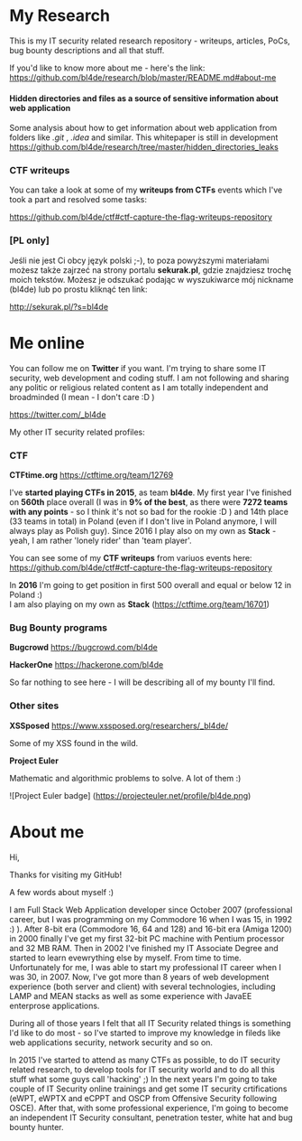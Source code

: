 
# My Research


This is my IT security related research repository - writeups, articles, PoCs, bug bounty descriptions and all that stuff.

If you'd like to know more about me - here's the link: https://github.com/bl4de/research/blob/master/README.md#about-me




#### Hidden directories and files as a source of sensitive information about web application

Some analysis about how to get information about web application from folders like _.git_ , _.idea_ and similar.
This whitepaper is still in development           
https://github.com/bl4de/research/tree/master/hidden_directories_leaks


### CTF writeups

You can take a look at some of my **writeups from CTFs** events which I've took a part and resolved some tasks:

https://github.com/bl4de/ctf#ctf-capture-the-flag-writeups-repository


### [PL only]

Jeśli nie jest Ci obcy język polski ;-), to poza powyższymi materiałami możesz także zajrzeć na strony portalu **sekurak.pl**, gdzie znajdziesz trochę moich tekstów.
Możesz je odszukać podając w wyszukiwarce mój nickname (bl4de) lub po prostu kliknąć ten link:

http://sekurak.pl/?s=bl4de





# Me online

You can follow me on **Twitter** if you want. I'm trying to share some IT security, web development and coding stuff. I am not following and sharing any politic or religious related content as I am totally independent and broadminded (I mean - I don't care :D )

https://twitter.com/_bl4de


My other IT security related profiles:

### CTF

**CTFtime.org**		  https://ctftime.org/team/12769

I've **started playing CTFs in 2015**, as team **bl4de**. My first year I've finished on **560th** place overall (I was in **9% of the best**, as there were **7272 teams with any points** - so I think it's not so bad for the rookie :D ) and 14th place (33 teams in total) in Poland (even if I don't live in Poland anymore, I will always play as Polish guy).
Since 2016 I play also on my own as **Stack** - yeah, I am rather 'lonely rider' than 'team player'.


You can see some of my **CTF writeups** from variuos events here: https://github.com/bl4de/ctf#ctf-capture-the-flag-writeups-repository

In **2016** I'm going to get position in first 500 overall and equal or below 12 in Poland :)                   
I am also playing on my own as **Stack** (https://ctftime.org/team/16701)

### Bug Bounty programs

**Bugcrowd**		    https://bugcrowd.com/bl4de

**HackerOne**		  https://hackerone.com/bl4de

So far nothing to see here - I will be describing all of my bounty I'll find.


### Other sites

**XSSposed**       https://www.xssposed.org/researchers/_bl4de/

Some of my XSS found in the wild.

**Project Euler**

Mathematic and algorithmic problems to solve. A lot of them :)

![Project Euler badge]
(https://projecteuler.net/profile/bl4de.png)



# About me

Hi,

Thanks for visiting my GitHub!


A few words about myself :)


I am Full Stack Web Application developer since October 2007 (professional career, but I was programming on my Commodore 16 when I was 15, in 1992 :) ). After 8-bit era (Commodore 16, 64 and 128) and 16-bit era (Amiga 1200) in 2000 finally I've get my first 32-bit PC machine with Pentium processor and 32 MB RAM. Then in 2002 I've finished my IT Associate Degree and started to learn evewrything else by myself. From time to time.
Unfortunately for me, I was able to start my professional IT career when I was 30, in 2007. Now, I've got more than 8 years of web development experience (both server and client) with several technologies, including LAMP and MEAN stacks as well as some experience with JavaEE enterprose applications.

During all of those years I felt that all IT Security related things is something I'd like to do most - so I've started to improve my knowledge in fileds like web applications security, network security and so on. 

In 2015 I've started to attend as many CTFs as possible, to do IT security related research, to develop tools for IT security world and to do all this stuff what some guys call 'hacking' ;) In the next years I'm going to take couple of IT Security online trainings and get some IT security crtifications (eWPT, eWPTX and eCPPT and OSCP from Offensive Security following OSCE). After that, with some professional experience, I'm going to become an independent IT Security consultant, penetration tester, white hat and bug bounty hunter.



